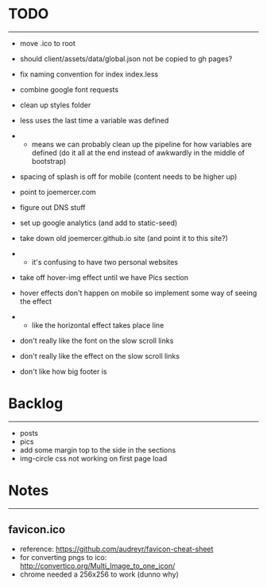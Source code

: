 # TODO
________

- move .ico to root

- should client/assets/data/global.json not be copied to gh pages?

- fix naming convention for index index.less

- combine google font requests

- clean up styles folder

- less uses the last time a variable was defined
- - means we can probably clean up the pipeline for how variables are defined (do it all at the end instead of awkwardly in the middle of bootstrap)

- spacing of splash is off for mobile (content needs to be higher up)

- point to joemercer.com
- figure out DNS stuff

- set up google analytics (and add to static-seed)

- take down old joemercer.github.io site (and point it to this site?)
- - it's confusing to have two personal websites

- take off hover-img effect until we have Pics section
- hover effects don't happen on mobile so implement some way of seeing the effect
- - like the horizontal effect takes place line

- don't really like the font on the slow scroll links
- don't really like the effect on the slow scroll links

- don't like how big footer is

# Backlog
___________

- posts
- pics
- add some margin top to the side in the sections
- img-circle css not working on first page load


# Notes
_________

## favicon.ico
- reference: https://github.com/audreyr/favicon-cheat-sheet
- for converting pngs to ico: http://convertico.org/Multi_Image_to_one_icon/
- chrome needed a 256x256 to work (dunno why)
